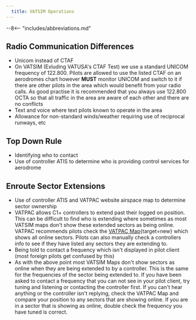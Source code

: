 ```yaml
---
  title: VATSIM Operations
---
```


--8<-- "includes/abbreviations.md"

## Radio Communication Differences
- Unicom instead of CTAF
- On VATSIM (Exluding VATUSA's CTAF Test) we use a standard UNICOM frequency of 122.800. Pilots are allowed to use the listed CTAF on an aerodromes chart however **MUST** monitor UNICOM and switch to it if there are other pilots in the area which would benefit from your radio calls. As good practise it is recommended that you always use 122.800 OCTA so that all traffic in the area are aware of each other and there are no conflicts
- Text and voice where text pilots known to operate in the area
- Allowance for non-standard winds/weather requiring use of reciprocal runways, etc

## Top Down Rule
- Identifying who to contact
- Use of controller ATIS to determine who is providing control services for aerodrome

## Enroute Sector Extensions
- Use of controller ATIS and VATPAC website airspace map to determine sector ownership
- VATPAC allows C1+ controllers to extend past their logged on position. This can be difficult to find who is extending where sometimes as most VATSIM maps don't show these extended sectors as being online. VATPAC recommends pilots check the [VATPAC Map](https://map.vatpac.org/){target=new} which shows all online sectors. Pilots can also manually check a controllers info to see if they have listed any sectors they are extending to. 
- Being told to contact a frequency which isn't displayed in pilot client (most foreign pilots get confused by this)
- As with the above point most VATSIM Maps don't show sectors as online when they are being extended to by a controller. This is the same for the frequencies of the sector being extended to. If you have been asked to contact a frequency that you can not see in your pilot client, try tuning and listening or contacting the controller first. If you can't hear anything or the controller isn't replying, check the VATPAC Map and compare your position to any sectors that are showing online. If you are in a sector that is showing as online, double check the frequency you have tuned is correct.